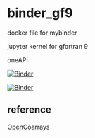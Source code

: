 # binder_gf9
docker file for mybinder 

 jupyter kernel for gfortran 9 

 oneAPI

[![Binder](https://mybinder.org/badge_logo.svg)](https://mybinder.org/v2/gh/f66blog/binder_ifx/master?urlpath=lab)

[![Binder](https://mybinder.org/badge_logo.svg)](https://mybinder.org/v2/gh/f66blog/binder_ifx/master?urlpath=tree/examples/example.ipynb)


## reference
[OpenCoarrays](https://github.com/sourceryinstitute/OpenCoarrays)

